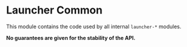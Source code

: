 # Launcher Common

This module contains the code used by all internal `launcher-*` modules.

**No guarantees are given for the stability of the API.**
